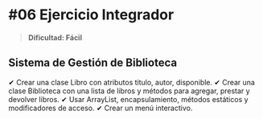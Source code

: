 # #06  Ejercicio Integrador
> #### Dificultad: Fácil 

## Sistema de Gestión de Biblioteca
✔ Crear una clase Libro con atributos titulo, autor, disponible.
✔ Crear una clase Biblioteca con una lista de libros y métodos para agregar, prestar y devolver libros.
✔ Usar ArrayList, encapsulamiento, métodos estáticos y modificadores de acceso.
✔ Crear un menú interactivo.
